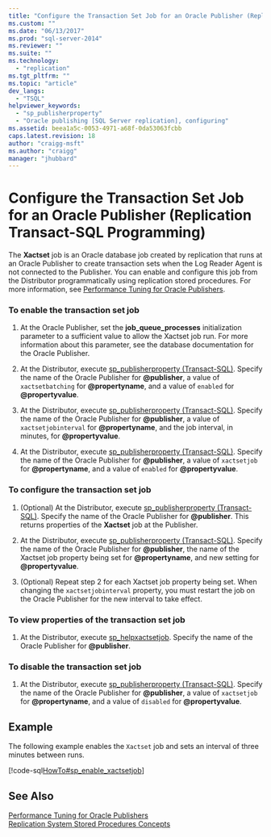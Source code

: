 ```yaml
---
title: "Configure the Transaction Set Job for an Oracle Publisher (Replication Transact-SQL Programming) | Microsoft Docs"
ms.custom: ""
ms.date: "06/13/2017"
ms.prod: "sql-server-2014"
ms.reviewer: ""
ms.suite: ""
ms.technology: 
  - "replication"
ms.tgt_pltfrm: ""
ms.topic: "article"
dev_langs: 
  - "TSQL"
helpviewer_keywords: 
  - "sp_publisherproperty"
  - "Oracle publishing [SQL Server replication], configuring"
ms.assetid: beea1a5c-0053-4971-a68f-0da53063fcbb
caps.latest.revision: 18
author: "craigg-msft"
ms.author: "craigg"
manager: "jhubbard"
---
```

# Configure the Transaction Set Job for an Oracle Publisher (Replication Transact-SQL Programming)
  The **Xactset** job is an Oracle database job created by replication that runs at an Oracle Publisher to create transaction sets when the Log Reader Agent is not connected to the Publisher. You can enable and configure this job from the Distributor programmatically using replication stored procedures. For more information, see [Performance Tuning for Oracle Publishers](performance-tuning-for-oracle-publishers.md).  
  
### To enable the transaction set job  
  
1.  At the Oracle Publisher, set the **job_queue_processes** initialization parameter to a sufficient value to allow the Xactset job run. For more information about this parameter, see the database documentation for the Oracle Publisher.  
  
2.  At the Distributor, execute [sp_publisherproperty &#40;Transact-SQL&#41;](~/relational-databases/system-stored-procedures/sp-publisherproperty-transact-sql.md). Specify the name of the Oracle Publisher for **@publisher**, a value of `xactsetbatching` for **@propertyname**, and a value of `enabled` for **@propertyvalue**.  
  
3.  At the Distributor, execute [sp_publisherproperty &#40;Transact-SQL&#41;](~/relational-databases/system-stored-procedures/sp-publisherproperty-transact-sql.md). Specify the name of the Oracle Publisher for **@publisher**, a value of `xactsetjobinterval` for **@propertyname**, and the job interval, in minutes, for **@propertyvalue**.  
  
4.  At the Distributor, execute [sp_publisherproperty &#40;Transact-SQL&#41;](~/relational-databases/system-stored-procedures/sp-publisherproperty-transact-sql.md). Specify the name of the Oracle Publisher for **@publisher**, a value of `xactsetjob` for **@propertyname**, and a value of `enabled` for **@propertyvalue**.  
  
### To configure the transaction set job  
  
1.  (Optional) At the Distributor, execute [sp_publisherproperty &#40;Transact-SQL&#41;](~/relational-databases/system-stored-procedures/sp-publisherproperty-transact-sql.md). Specify the name of the Oracle Publisher for **@publisher**. This returns properties of the **Xactset** job at the Publisher.  
  
2.  At the Distributor, execute [sp_publisherproperty &#40;Transact-SQL&#41;](~/relational-databases/system-stored-procedures/sp-publisherproperty-transact-sql.md). Specify the name of the Oracle Publisher for **@publisher**, the name of the Xactset job property being set for **@propertyname**, and new setting for **@propertyvalue**.  
  
3.  (Optional) Repeat step 2 for each Xactset job property being set. When changing the `xactsetjobinterval` property, you must restart the job on the Oracle Publisher for the new interval to take effect.  
  
### To view properties of the transaction set job  
  
1.  At the Distributor, execute [sp_helpxactsetjob](~/relational-databases/system-stored-procedures/sp-helpxactsetjob-transact-sql.md). Specify the name of the Oracle Publisher for **@publisher**.  
  
### To disable the transaction set job  
  
1.  At the Distributor, execute [sp_publisherproperty &#40;Transact-SQL&#41;](~/relational-databases/system-stored-procedures/sp-publisherproperty-transact-sql.md). Specify the name of the Oracle Publisher for **@publisher**, a value of `xactsetjob` for **@propertyname**, and a value of `disabled` for **@propertyvalue**.  
  
## Example  
 The following example enables the `Xactset` job and sets an interval of three minutes between runs.  
  
 [!code-sql[HowTo#sp_enable_xactsetjob](../../snippets/tsql/SQL15/replication/howto/tsql/enablexactsetjob.sql#sp_enable_xactsetjob)]  
  
## See Also  
 [Performance Tuning for Oracle Publishers](performance-tuning-for-oracle-publishers.md)   
 [Replication System Stored Procedures Concepts](dev-guide/replication-system-stored-procedures-concepts.md)  
  
  